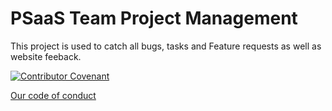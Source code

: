 # PSaaS Team Project Management
This project is used to catch all bugs, tasks and Feature requests as well as website feeback.


[![Contributor Covenant](https://img.shields.io/badge/Contributor%20Covenant-2.1-4baaaa.svg)](code_of_conduct.md)

[Our code of conduct](https://psaas-developers.github.io/firegrowthmodelling.ca/pages/conduct.html)
